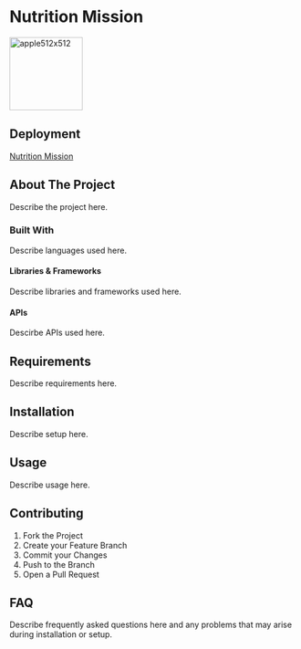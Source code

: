 # Nutrition Mission

<img src="https://i.ibb.co/jRJQ9wx/apple512x512.png" alt="apple512x512" width="128" height="128">

## Deployment

[Nutrition Mission](https://ancient-anchorage-26581.herokuapp.com/login)

## About The Project

Describe the project here.

### Built With

Describe languages used here.

#### Libraries & Frameworks

Describe libraries and frameworks used here.

#### APIs

Descirbe APIs used here.

## Requirements

Describe requirements here.

## Installation

Describe setup here.

## Usage

Describe usage here.

## Contributing

<ol>
  <li> Fork the Project </li>
  <li> Create your Feature Branch  </li>
  <li> Commit your Changes  </li>
  <li> Push to the Branch  </li>
  <li> Open a Pull Request </li>
</ol>

## FAQ

Describe frequently asked questions here and any problems that may arise during installation or setup.
